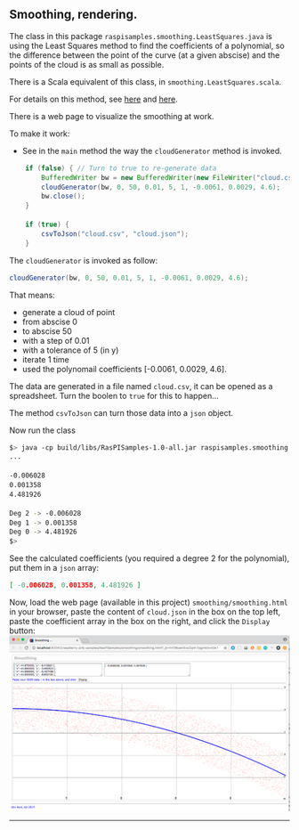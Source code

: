 ## Smoothing, rendering.
The class in this package `raspisamples.smoothing.LeastSquares.java` is using the Least Squares method to find the coefficients of a polynomial, so the difference between
the point of the curve (at a given abscise) and the points of the cloud is as small as possible.

There is a Scala equivalent of this class, in `smoothing.LeastSquares.scala`.

For details on this method, see [here](http://www.efunda.com/math/leastsquares/leastsquares.cfm) and [here](http://www.lediouris.net/original/sailing/PolarCO2/index.html).

There is a web page to visualize the smoothing at work.

To make it work:

* See in the `main` method the way the `cloudGenerator` method is invoked.

```java
	if (false) { // Turn to true to re-generate data
		BufferedWriter bw = new BufferedWriter(new FileWriter("cloud.csv"));
		cloudGenerator(bw, 0, 50, 0.01, 5, 1, -0.0061, 0.0029, 4.6);
		bw.close();
	}

	if (true) {
		csvToJson("cloud.csv", "cloud.json");
	}
```

The `cloudGenerator` is invoked as follow:
```java
cloudGenerator(bw, 0, 50, 0.01, 5, 1, -0.0061, 0.0029, 4.6);
```
That means:

* generate a cloud of point
* from abscise 0
* to abscise 50
* with a step of 0.01
* with a tolerance of 5 (in y)
* iterate 1 time
* used the polynomail coefficients [-0.0061, 0.0029, 4.6].

The data are generated in a file named `cloud.csv`, it can be opened as a spreadsheet.
Turn the boolen to `true` for this to happen...

The method `csvToJson` can turn those data into a `json` object.

Now run the class
```bash
$> java -cp build/libs/RasPISamples-1.0-all.jar raspisamples.smoothing.LeastSquares
...

-0.006028
0.001358
4.481926

Deg 2 -> -0.006028
Deg 1 -> 0.001358
Deg 0 -> 4.481926
$>
```

See the calculated coefficients (you required a degree 2 for the polynomial), put them in a `json` array:
```json
[ -0.006028, 0.001358, 4.481926 ]
```
Now, load the web page (available in this project) `smoothing/smoothing.html` in your browser,
paste the content of `cloud.json` in the box on the top left, paste the coefficient array in the box on the right,
and click the `Display` button:
![Smoothing](../../../../smoothing.png)

---
